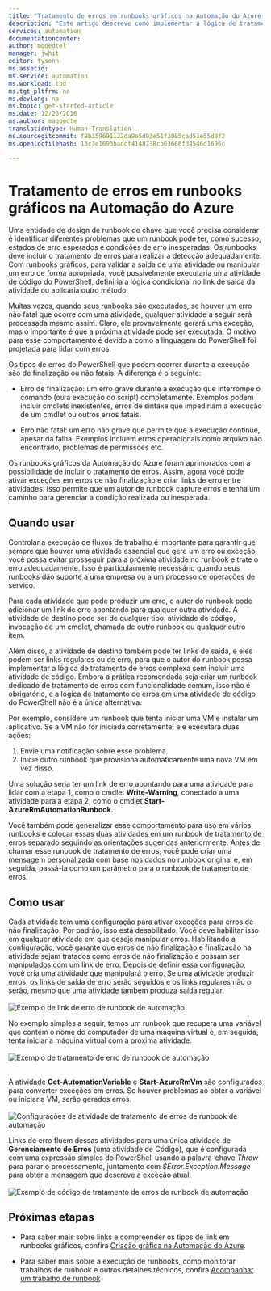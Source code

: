 ```yaml
---
title: "Tratamento de erros em runbooks gráficos na Automação do Azure | Microsoft Docs"
description: "Este artigo descreve como implementar a lógica de tratamento de erros em runbooks gráficos na Automação do Azure."
services: automation
documentationcenter: 
author: mgoedtel
manager: jwhit
editor: tysonn
ms.assetid: 
ms.service: automation
ms.workload: tbd
ms.tgt_pltfrm: na
ms.devlang: na
ms.topic: get-started-article
ms.date: 12/26/2016
ms.author: magoedte
translationtype: Human Translation
ms.sourcegitcommit: f9b359691122da9e5d93e51f3085cad51e55d8f2
ms.openlocfilehash: 13c3e1693badcf4148738cb63666f34546d1696c

---
```


# <a name="error-handling-in-azure-automation-graphical-runbooks"></a>Tratamento de erros em runbooks gráficos na Automação do Azure

Uma entidade de design de runbook de chave que você precisa considerar é identificar diferentes problemas que um runbook pode ter, como sucesso, estados de erro esperados e condições de erro inesperadas.  Os runbooks deve incluir o tratamento de erros para realizar a detecção adequadamente.  Com runbooks gráficos, para validar a saída de uma atividade ou manipular um erro de forma apropriada, você possivelmente executaria uma atividade de código do PowerShell, definiria a lógica condicional no link de saída da atividade ou aplicaria outro método.          

Muitas vezes, quando seus runbooks são executados, se houver um erro não fatal que ocorre com uma atividade, qualquer atividade a seguir será processada mesmo assim.  Claro, ele provavelmente gerará uma exceção, mas o importante é que a próxima atividade pode ser executada. O motivo para esse comportamento é devido a como a linguagem do PowerShell foi projetada para lidar com erros.    

Os tipos de erros do PowerShell que podem ocorrer durante a execução são de finalização ou não fatais.  A diferença é o seguinte:

* Erro de finalização: um erro grave durante a execução que interrompe o comando (ou a execução do script) completamente. Exemplos podem incluir cmdlets inexistentes, erros de sintaxe que impediriam a execução de um cmdlet ou outros erros fatais.

* Erro não fatal: um erro não grave que permite que a execução continue, apesar da falha. Exemplos incluem erros operacionais como arquivo não encontrado, problemas de permissões etc.

Os runbooks gráficos da Automação do Azure foram aprimorados com a possibilidade de incluir o tratamento de erros. Assim, agora você pode ativar exceções em erros de não finalização e criar links de erro entre atividades. Isso permite que um autor de runbook capture erros e tenha um caminho para gerenciar a condição realizada ou inesperada.  

## <a name="when-to-use"></a>Quando usar

Controlar a execução de fluxos de trabalho é importante para garantir que sempre que houver uma atividade essencial que gere um erro ou exceção, você possa evitar prosseguir para a próxima atividade no runbook e trate o erro adequadamente.  Isso é particularmente necessário quando seus runbooks dão suporte a uma empresa ou a um processo de operações de serviço.

Para cada atividade que pode produzir um erro, o autor do runbook pode adicionar um link de erro apontando para qualquer outra atividade.  A atividade de destino pode ser de qualquer tipo: atividade de código, invocação de um cmdlet, chamada de outro runbook ou qualquer outro item. 

Além disso, a atividade de destino também pode ter links de saída, e eles podem ser links regulares ou de erro, para que o autor do runbook possa implementar a lógica de tratamento de erros complexa sem incluir uma atividade de código.  Embora a prática recomendada seja criar um runbook dedicado de tratamento de erros com funcionalidade comum, isso não é obrigatório, e a lógica de tratamento de erros em uma atividade de código do PowerShell não é a única alternativa.  

Por exemplo, considere um runbook que tenta iniciar uma VM e instalar um aplicativo. Se a VM não for iniciada corretamente, ele executará duas ações: 

1. Envie uma notificação sobre esse problema.
2. Inicie outro runbook que provisiona automaticamente uma nova VM em vez disso. 

Uma solução seria ter um link de erro apontando para uma atividade para lidar com a etapa 1, como o cmdlet **Write-Warning**, conectado a uma atividade para a etapa 2, como o cmdlet **Start-AzureRmAutomationRunbook**. 

Você também pode generalizar esse comportamento para uso em vários runbooks e colocar essas duas atividades em um runbook de tratamento de erros separado seguindo as orientações sugeridas anteriormente.  Antes de chamar esse runbook de tratamento de erros, você pode criar uma mensagem personalizada com base nos dados no runbook original e, em seguida, passá-la como um parâmetro para o runbook de tratamento de erros. 

## <a name="how-to-use"></a>Como usar

Cada atividade tem uma configuração para ativar exceções para erros de não finalização. Por padrão, isso está desabilitado.  Você deve habilitar isso em qualquer atividade em que deseje manipular erros.  Habilitando a configuração, você garante que erros de não finalização e finalização na atividade sejam tratados como erros de não finalização e possam ser manipulados com um link de erro.  Depois de definir essa configuração, você cria uma atividade que manipulará o erro.  Se uma atividade produzir erros, os links de saída de erro serão seguidos e os links regulares não o serão, mesmo que uma atividade também produza saída regular.<br><br> ![Exemplo de link de erro de runbook de automação](media/automation-runbook-graphical-error-handling/error-link-example.png)

No exemplo simples a seguir, temos um runbook que recupera uma variável que contém o nome do computador de uma máquina virtual e, em seguida, tenta iniciar a máquina virtual com a próxima atividade.<br><br> ![Exemplo de tratamento de erro de runbook de automação](media/automation-runbook-graphical-error-handling/runbook-example-error-handling.png)<br><br>      

A atividade **Get-AutomationVariable** e **Start-AzureRmVm** são configurados para converter exceções em erros.  Se houver problemas ao obter a variável ou iniciar a VM, serão gerados erros.<br><br> ![Configurações de atividade de tratamento de erros de runbook de automação](media/automation-runbook-graphical-error-handling/activity-blade-convertexception-option.png)

Links de erro fluem dessas atividades para uma única atividade de **Gerenciamento de Erros** (uma atividade de Código), que é configurada com uma expressão simples do PowerShell usando a palavra-chave *Throw* para parar o processamento, juntamente com *$Error.Exception.Message* para obter a mensagem que descreve a exceção atual.<br><br> ![Exemplo de código de tratamento de erros de runbook de automação](media/automation-runbook-graphical-error-handling/runbook-example-error-handling-code.png)


## <a name="next-steps"></a>Próximas etapas

* Para saber mais sobre links e compreender os tipos de link em runbooks gráficos, confira [Criação gráfica na Automação do Azure](automation-graphical-authoring-intro.md#links-and-workflow).

* Para saber mais sobre a execução de runbooks, como monitorar trabalhos de runbook e outros detalhes técnicos, confira [Acompanhar um trabalho de runbook](automation-runbook-execution.md) 


<!--HONumber=Jan17_HO1-->


